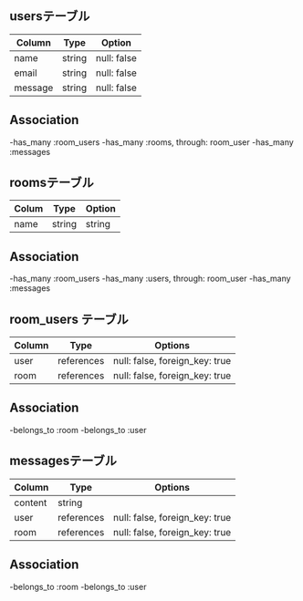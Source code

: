 ## usersテーブル

| Column | Type   | Option      |
| ------ | ------ | ----------- |
| name   | string | null: false |
| email  | string | null: false |
|message | string | null: false | 

## Association 

-has_many :room_users
-has_many :rooms, through: room_user
-has_many :messages

## roomsテーブル

 | Colum | Type   | Option |
 | ----- | ------ | ------ |
 | name  | string | string |

## Association

-has_many :room_users
-has_many :users, through: room_user
-has_many :messages

 ## room_users テーブル

| Column | Type       | Options                        |
| ------ | ---------- | ------------------------------ |
| user   | references | null: false, foreign_key: true |
| room   | references | null: false, foreign_key: true |

## Association

-belongs_to :room
-belongs_to :user

 ## messagesテーブル
  | Column  | Type       | Options                        |
  | ------- | ---------- | ------------------------------ |
  | content | string     |                                |
  | user    | references | null: false, foreign_key: true |
  | room    | references | null: false, foreign_key: true |

  ## Association

-belongs_to :room
-belongs_to :user
